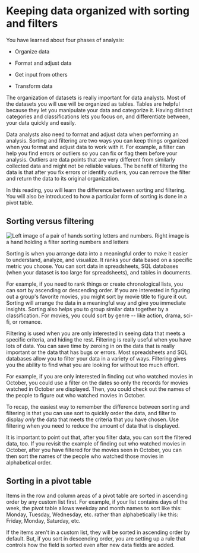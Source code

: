 Keeping data organized with sorting and filters
===============================================

You have learned about four phases of analysis: 

-   Organize data

-   Format and adjust data

-   Get input from others

-   Transform data

The organization of datasets is really important for data analysts. Most of the datasets you will use will be organized as tables. Tables are helpful because they let you manipulate your data and categorize it. Having distinct categories and classifications lets you focus on, and differentiate between, your data quickly and easily.

Data analysts also need to format and adjust data when performing an analysis. Sorting and filtering are two ways you can keep things organized when you format and adjust data to work with it. For example, a filter can help you find errors or outliers so you can fix or flag them before your analysis. Outliers are data points that are very different from similarly collected data and might not be reliable values. The benefit of filtering the data is that after you fix errors or identify outliers, you can remove the filter and return the data to its original organization.

In this reading, you will learn the difference between sorting and filtering. You will also be introduced to how a particular form of sorting is done in a pivot table. 

Sorting versus filtering
------------------------

![Left image of a pair of hands sorting letters and numbers. Right image is a hand holding a filter sorting numbers and letters](https://d3c33hcgiwev3.cloudfront.net/imageAssetProxy.v1/oMH7GoWaRnOB-xqFmkZzeQ_3cd91c9f30354d53b0ede368db4b0a62_Screen-Shot-2021-02-08-at-4.21.12-PM.png?expiry=1644192000000&hmac=Mv_A9qYeMH85eqJmjaK9j-pxnVdcPNPU2V5Bofb6M5U)

Sorting is when you arrange data into a meaningful order to make it easier to understand, analyze, and visualize. It ranks your data based on a specific metric you choose. You can sort data in spreadsheets, SQL databases (when your dataset is too large for spreadsheets), and tables in documents. 

For example, if you need to rank things or create chronological lists, you can sort by ascending or descending order. If you are interested in figuring out a group's favorite movies, you might sort by movie title to figure it out. Sorting will arrange the data in a meaningful way and give you immediate insights. Sorting also helps you to group similar data together by a classification. For movies, you could sort by genre -- like action, drama, sci-fi, or romance. 

Filtering is used when you are only interested in seeing data that meets a specific criteria, and hiding the rest. Filtering is really useful when you have lots of data. You can save time by zeroing in on the data that is really important or the data that has bugs or errors. Most spreadsheets and SQL databases allow you to filter your data in a variety of ways. Filtering gives you the ability to find what you are looking for without too much effort.

For example, if you are only interested in finding out who watched movies in October, you could use a filter on the dates so only the records for movies watched in October are displayed. Then, you could check out the names of the people to figure out who watched movies in October. 

To recap, the easiest way to remember the difference between sorting and filtering is that you can use sort to quickly order the data, and filter to display *only* the data that meets the criteria that you have chosen. Use filtering when you need to reduce the amount of data that is displayed.

It is important to point out that, after you filter data, you can sort the filtered data, too. If you revisit the example of finding out who watched movies in October, after you have filtered for the movies seen in October, you can then sort the names of the people who watched those movies in alphabetical order.

Sorting in a pivot table
------------------------

Items in the row and column areas of a pivot table are sorted in ascending order by any custom list first. For example, if your list contains days of the week, the pivot table allows weekday and month names to sort like this: Monday, Tuesday, Wednesday, etc. rather than alphabetically like this: Friday, Monday, Saturday, etc. 

If the items aren't in a custom list, they will be sorted in ascending order by default. But, if you sort in descending order, you are setting up a rule that controls how the field is sorted even after new data fields are added.